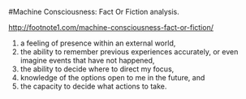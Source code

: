 #Machine Consciousness: Fact Or Fiction analysis.

http://footnote1.com/machine-consciousness-fact-or-fiction/

1. a feeling of presence within an external world,
2. the ability to remember previous experiences accurately, or even imagine events that have not happened,
3. the ability to decide where to direct my focus,
4. knowledge of the options open to me in the future, and
5. the capacity to decide what actions to take.